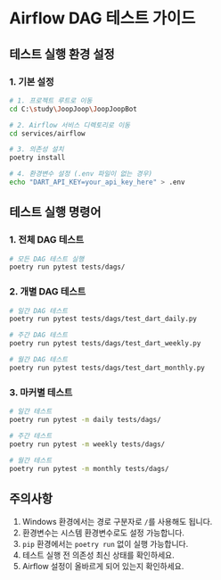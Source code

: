 # Airflow DAG 테스트 가이드

## 테스트 실행 환경 설정

### 1. 기본 설정

```bash
# 1. 프로젝트 루트로 이동
cd C:\study\JoopJoop\JoopJoopBot

# 2. Airflow 서비스 디렉토리로 이동
cd services/airflow

# 3. 의존성 설치
poetry install

# 4. 환경변수 설정 (.env 파일이 없는 경우)
echo "DART_API_KEY=your_api_key_here" > .env
```

## 테스트 실행 명령어

### 1. 전체 DAG 테스트

```bash
# 모든 DAG 테스트 실행
poetry run pytest tests/dags/
```

### 2. 개별 DAG 테스트

```bash
# 일간 DAG 테스트
poetry run pytest tests/dags/test_dart_daily.py

# 주간 DAG 테스트
poetry run pytest tests/dags/test_dart_weekly.py

# 월간 DAG 테스트
poetry run pytest tests/dags/test_dart_monthly.py
```

### 3. 마커별 테스트

```bash
# 일간 테스트
poetry run pytest -m daily tests/dags/

# 주간 테스트
poetry run pytest -m weekly tests/dags/

# 월간 테스트
poetry run pytest -m monthly tests/dags/
```

## 주의사항

1. Windows 환경에서는 경로 구분자로 `/`를 사용해도 됩니다.
2. 환경변수는 시스템 환경변수로도 설정 가능합니다.
3. `pip` 환경에서는 `poetry run` 없이 실행 가능합니다.
4. 테스트 실행 전 의존성 최신 상태를 확인하세요.
5. Airflow 설정이 올바르게 되어 있는지 확인하세요. 